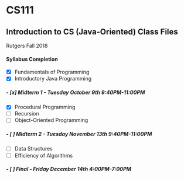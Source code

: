 # CS111
## Introduction to CS (Java-Oriented) Class Files
Rutgers Fall 2018

#### Syllabus Completion
- [x] Fundamentals of Programming
- [x] Introductory Java Programming
##### - [x] Midterm 1 - Tuesday October 9th 9:40PM-11:00PM
- [x] Procedural Programming
- [ ] Recursion
- [ ] Object-Oriented Programming
##### - [ ] Midterm 2 - Tuesday November 13th 9:40PM-11:00PM
- [ ] Data Structures
- [ ] Efficiency of Algorithms
##### - [ ] Final - Friday December 14th 4:00PM-7:00PM

